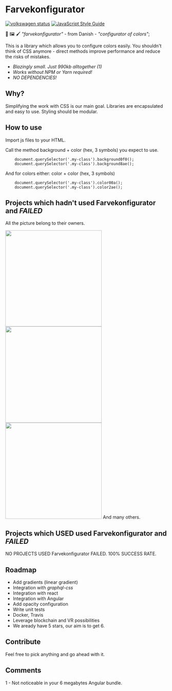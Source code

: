 # Farvekonfigurator
[![volkswagen status](https://auchenberg.github.io/volkswagen/volkswargen_ci.svg?v=1)](https://github.com/auchenberg/volkswagen)
[![JavaScript Style Guide](https://img.shields.io/badge/code_style-standard-brightgreen.svg)](https://standardjs.com)

🎨 🖼️ 🖌️ *"farvekonfigurator"* - from Danish - *"configurator of colors"*;

This is a library which allows you to configure colors easily. You shouldn't think of CSS anymore - direct methods improve performance and reduce the risks of mistakes.

- *Blazingly small. Just 990kb alltogether (1)*
- *Works without NPM or Yarn required!*
- *NO DEPENDENCIES!*

## Why?
Simplifying the work with CSS is our main goal.
Libraries are encapsulated and easy to use.
Styling should be modular.

## How to use
Import js files to your HTML.

Call the method background + color (hex, 3 symbols) you expect to use.
```
    document.querySelector('.my-class').background0f0();
    document.querySelector('.my-class').background8ae();
```
And for colors either: color + color (hex, 3 symbols)
```
    document.querySelector('.my-class').color00a();
    document.querySelector('.my-class').color2ae();
```

## Projects which hadn't used Farvekonfigurator and _FAILED_
All the picture belong to their owners.

<img src="http://backbonejs.org/docs/images/backbone.png" width="300">
<img src="https://www.emberjs.com/images/brand/ember_Ember-Light-e42a2b30.png" width="300">
<img src="https://www.polymer-project.org/images/logos/p-logo.png" width="300">
And many others.

## Projects which USED used Farvekonfigurator and _FAILED_
NO PROJECTS USED Farvekonfigurator FAILED. 100% SUCCESS RATE.

## Roadmap
- Add gradients (linear gradient)
- Integration with *graphql-css*
- Integration with react
- Integration with Angular
- Add opacity configuration
- Write unit tests
- Docker, Travis
- Leverage blockchain and VR possibilities
- We aready have 5 stars, our aim is to get 6.

## Contribute
Feel free to pick anything and go ahead with it.

## Comments
1 - Not noticeable in your 6 megabytes Angular bundle.
